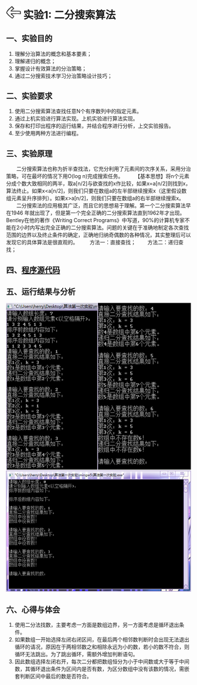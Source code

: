 # [<img style="width:40px;transform:rotate(180deg);" src="../../../assets/image/back.jpg"/>](../index.md) 实验1: 二分搜索算法

## 一、实验目的

1. 理解分治算法的概念和基本要素；
2. 理解递归的概念；
3. 掌握设计有效算法的分治策略；
4. 通过二分搜索技术学习分治策略设计技巧；

## 二、实验要求

1. 使用二分搜索算法查找任意N个有序数列中的指定元素。
2. 通过上机实验进行算法实现。上机实验进行算法实现。
3. 保存和打印出程序的运行结果，并结合程序进行分析，上交实验报告。
4. 至少使用两种方法进行编程。

## 三、实验原理

&emsp;&emsp;二分搜索算法也称为折半查找法，它充分利用了元素间的次序关系，采用分治策略，可在最坏的情况下用O(log n)完成搜索任务。
&emsp;&emsp;【基本思想】将n个元素分成个数大致相同的两半，取a[n/2]与欲查找的x作比较，如果x=a[n/2]则找到x，算法终止。如果x<a[n/2]，则我们只要在数组a的左半部继续搜索x（这里假设数组元素呈升序排列）。如果x>a[n/2]，则我们只要在数组a的右半部继续搜索x。
&emsp;&emsp;二分搜索法的应用极其广泛，而且它的思想易于理解。第一个二分搜索算法早在1946 年就出现了，但是第一个完全正确的二分搜索算法直到1962年才出现。Bentley在他的著作《Writing Correct Programs》中写道，90%的计算机专家不能在2小时内写出完全正确的二分搜索算法。问题的关键在于准确地制定各次查找范围的边界以及终止条件的确定，正确地归纳奇偶数的各种情况，其实整理后可以发现它的具体算法是很直观的。
&emsp;&emsp;方法一：直接查找；
&emsp;&emsp;方法二：递归查找；

## 四、[程序源代码](../../code/index.md)

## 五、运行结果与分析

<center>
    <img src="../image/experiment/1.1.1.png"/></br>
    <img src="../image/experiment/1.1.2.png"/></br>
</center>

## 六、心得与体会

1. 使用二分法找数，主要考虑一方面是数组边界，另一方面考虑是循环退出条件。
2. 如果数组一开始选择左闭右闭区间，在最后两个相邻数判断时会出现无法退出循环的请况，原因在于两相邻数之和相除永远为小的数，若小的数不符合，则循环无法跳出。为了跳出循环，需额外增加判断语句。
3. 因此数组选择左闭右开，每次二分都把数组恒分为小于中间数或大于等于中间数，其循环退出条件为区间内是否有数，为区分数组中没有该数的情况，需嵌套判断区间中最后的数是否符合。
